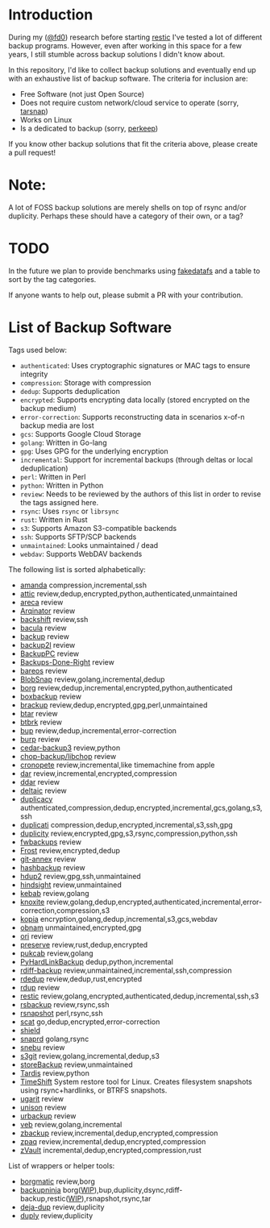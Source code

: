 Introduction
============

During my ([@fd0](https://github.com/fd0)) research before starting
[restic](https://restic.github.io) I've tested a lot of different backup
programs. However, even after working in this space for a few years, I still
stumble across backup solutions I didn't know about.

In this repository, I'd like to collect backup solutions and eventually end up
with an exhaustive list of backup software. The criteria for inclusion are:

 * Free Software (not just Open Source)
 * Does not require custom network/cloud service to operate (sorry,
   [tarsnap](https://www.tarsnap.com/))
 * Works on Linux
 * Is a dedicated to backup (sorry, [perkeep](https://perkeep.org/))

If you know other backup solutions that fit the criteria above, please create a
pull request!

Note:
=====

A lot of FOSS backup solutions are merely shells on top of rsync and/or duplicity.
Perhaps these should have a category of their own, or a tag?

TODO
====

In the future we plan to provide benchmarks using [fakedatafs](https://github.com/restic/fakedatafs) and a table to sort by the tag categories.

If anyone wants to help out, please submit a PR with your contribution.

List of Backup Software
=======================

Tags used below:
- `authenticated`: Uses cryptographic signatures or MAC tags to ensure integrity
- `compression`: Storage with compression
- `dedup`: Supports deduplication
- `encrypted`: Supports encrypting data locally (stored encrypted on the backup medium)
- `error-correction`: Supports reconstructing data in scenarios x-of-n backup media are lost
- `gcs`: Supports Google Cloud Storage
- `golang`: Written in Go-lang
- `gpg`: Uses GPG for the underlying encryption
- `incremental`: Support for incremental backups (through deltas or local deduplication)
- `perl`: Written in Perl
- `python`: Written in Python
- `review`: Needs to be reviewed by the authors of this list in order to revise the tags assigned here.
- `rsync`: Uses `rsync` or `librsync`
- `rust`: Written in Rust
- `s3`: Supports Amazon S3-compatible backends
- `ssh`: Supports SFTP/SCP backends
- `unmaintained`: Looks unmaintained / dead
- `webdav`: Supports WebDAV backends

The following list is sorted alphabetically:
 * [amanda](http://www.amanda.org/) compression,incremental,ssh
 * [attic](https://github.com/jborg/attic) review,dedup,encrypted,python,authenticated,unmaintained
 * [areca](https://areca-backup.org/) review
 * [Arqinator](https://github.com/asimihsan/arqinator) review
 * [backshift](http://stromberg.dnsalias.org/~strombrg/backshift/) review,ssh
 * [bacula](https://blog.bacula.org/) review
 * [backup](https://github.com/backup/backup) review
 * [backup2l](http://backup2l.sourceforge.net/) review
 * [BackupPC](https://backuppc.github.io/backuppc/) review
 * [Backups-Done-Right](https://github.com/spikebike/Backups-Done-Right) review
 * [bareos](https://www.bareos.org/en/) review
 * [BlobSnap](https://github.com/tsileo/blobsnap) review,golang,incremental,dedup
 * [borg](https://github.com/borgbackup) review,dedup,incremental,encrypted,python,authenticated
 * [boxbackup](https://github.com/boxbackup/boxbackup) review
 * [brackup](http://search.cpan.org/~bradfitz/Brackup-1.10/lib/Brackup/Manual/Overview.pod) review,dedup,encrypted,gpg,perl,unmaintained
 * [btar](http://viric.name/cgi-bin/btar/doc/trunk/doc/home.wiki/) review
 * [btbrk](https://github.com/digint/btrbk) review
 * [bup](https://github.com/bup/bup) review,dedup,incremental,error-correction
 * [burp](https://burp.grke.org/) review
 * [cedar-backup3](https://bitbucket.org/cedarsolutions/cedar-backup3/wiki/Home) review,python
 * [chop-backup/libchop](http://nongnu.org/libchop/) review
 * [cronopete](https://gitlab.com/rastersoft/cronopete) review,incremental,like timemachine from apple
 * [dar](http://dar.linux.free.fr/) review,incremental,encrypted,compression
 * [ddar](https://github.com/basak/ddar) review
 * [deltaic](https://github.com/cmusatyalab/deltaic) review
 * [duplicacy](https://duplicacy.com) authenticated,compression,dedup,encrypted,incremental,gcs,golang,s3,ssh
 * [duplicati](https://github.com/duplicati/duplicati) compression,dedup,encrypted,incremental,s3,ssh,gpg
 * [duplicity](http://duplicity.nongnu.org/) review,encrypted,gpg,s3,rsync,compression,python,ssh
 * [fwbackups](http://www.diffingo.com/oss/fwbackups/features) review
 * [Frost](https://github.com/X-Ryl669/Frost/) review,encrypted,dedup
 * [git-annex](https://git-annex.branchable.com/) review
 * [hashbackup](http://www.hashbackup.com/) review
 * [hdup2](https://wiki.archlinux.org/index.php/Hdup) review,gpg,ssh,unmaintained
 * [hindsight](https://github.com/br0ns/hindsight) review,unmaintained
 * [kebab](https://github.com/davidlazar/kebab) review,golang
 * [knoxite](https://github.com/knoxite/knoxite) review,golang,dedup,encrypted,authenticated,incremental,error-correction,compression,s3
 * [kopia](https://github.com/kopia/kopia) encryption,golang,dedup,incremental,s3,gcs,webdav
 * [obnam](https://obnam.org/) unmaintained,encrypted,gpg
 * [ori](http://ori.scs.stanford.edu/) review
 * [preserve](https://github.com/cholcombe973/preserve) review,rust,dedup,encrypted
 * [pukcab](https://github.com/lyonel/pukcab) review,golang
 * [PyHardLinkBackup](https://github.com/jedie/PyHardLinkBackup/) dedup,python,incremental
 * [rdiff-backup](http://www.nongnu.org/rdiff-backup/) review,unmaintained,incremental,ssh,compression
 * [rdedup](https://github.com/dpc/rdedup) review,dedup,rust,encrypted
 * [rdup](https://github.com/miekg/rdup) review
 * [restic](https://restic.github.io) review,golang,encrypted,authenticated,dedup,incremental,ssh,s3
 * [rsbackup](https://www.greenend.org.uk/rjk/rsbackup/) review,rsync,ssh
 * [rsnapshot](http://rsnapshot.org/) perl,rsync,ssh
 * [scat](https://github.com/Roman2K/scat) go,dedup,encrypted,error-correction
 * [shield](https://github.com/starkandwayne/shield)
 * [snaprd](https://gitlab.tuebingen.mpg.de/stark/snaprd) golang,rsync
 * [snebu](http://www.snebu.com/) review
 * [s3git](https://github.com/s3git/s3git) review,golang,incremental,dedup,s3
 * [storeBackup](https://savannah.nongnu.org/projects/storebackup) review,unmaintained
 * [Tardis](https://github.com/koldinger/Tardis) review,python
 * [TimeShift](https://github.com/teejee2008/timeshift) System restore tool for Linux. Creates filesystem snapshots using rsync+hardlinks, or BTRFS snapshots.
 * [ugarit](https://www.kitten-technologies.co.uk/project/ugarit/doc/trunk/README.wiki) review
 * [unison](https://www.cis.upenn.edu/~bcpierce/unison/) review
 * [urbackup](https://www.urbackup.org/) review
 * [veb](https://github.com/spydez/veb) review,golang,incremental
 * [zbackup](http://zbackup.org/) review,incremental,dedup,encrypted,compression
 * [zpaq](http://mattmahoney.net/dc/zpaq.html) review,incremental,dedup,encrypted,compression
 * [zVault](https://github.com/dswd/zvault) incremental,dedup,encrypted,compression,rust

List of wrappers or helper tools:
- [borgmatic](https://torsion.org/borgmatic/) review,borg
- [backupninja](https://0xacab.org/riseuplabs/backupninja)
  borg([WIP](https://0xacab.org/riseuplabs/backupninja/merge_requests/10)),bup,duplicity,dsync,rdiff-backup,restic([WIP](https://0xacab.org/riseuplabs/backupninja/merge_requests/2)),rsnapshot,rsync,tar
- [deja-dup](https://wiki.gnome.org/Apps/DejaDup) review,duplicity
- [duply](https://duply.net/wiki/index.php/Main_Page) review,duplicity

